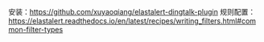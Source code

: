 安装：https://github.com/xuyaoqiang/elastalert-dingtalk-plugin
规则配置：https://elastalert.readthedocs.io/en/latest/recipes/writing_filters.html#common-filter-types
